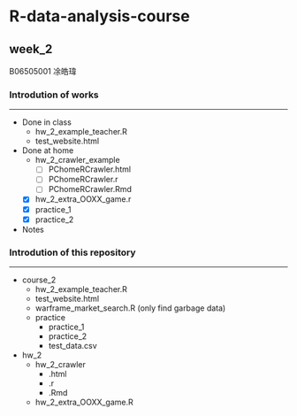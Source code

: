 # R-data-analysis-course

## week_2
B06505001 凃皓瑋

### Introdution of works
---
- Done in class
  - hw_2_example_teacher.R
  - test_website.html
- Done at home
  - hw_2_crawler_example 
      - [ ] PChomeRCrawler.html
      - [ ] PChomeRCrawler.r
      - [ ] PChomeRCrawler.Rmd
  - [x] hw_2_extra_OOXX_game.r
  - [x] practice_1
  - [x] practice_2
- Notes

### Introdution of this repository
---
- course_2
    - hw_2_example_teacher.R
    - test_website.html
    - warframe_market_search.R (only find garbage data)
    - practice
        - practice_1
        - practice_2
        - test_data.csv
- hw_2
    - hw_2_crawler
        - .html
        - .r
        - .Rmd
    - hw_2_extra_OOXX_game.R


